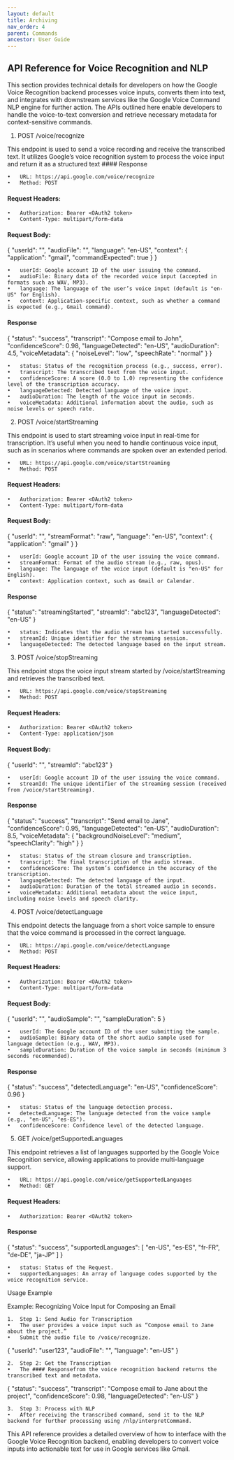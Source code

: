 ```yaml
---
layout: default
title: Archiving
nav_order: 4
parent: Commands
ancestor: User Guide
---
```


## API Reference for Voice Recognition and NLP

This section provides technical details for developers on how the Google Voice Recognition backend processes voice inputs, converts them into text, and integrates with downstream services like the Google Voice Command NLP engine for further action. The APIs outlined here enable developers to handle the voice-to-text conversion and retrieve necessary metadata for context-sensitive commands.

1. POST /voice/recognize

This endpoint is used to send a voice recording and receive the transcribed text. It utilizes Google’s voice recognition system to process the voice input and return it as a structured text #### Response

	•	URL: https://api.google.com/voice/recognize
	•	Method: POST

#### Request Headers:

	•	Authorization: Bearer <OAuth2 token>
	•	Content-Type: multipart/form-data

#### Request Body:

{
  "userId": "<Google Account ID>",
  "audioFile": "<binary audio data>",
  "language": "en-US",
  "context": {
    "application": "gmail",
    "commandExpected": true
  }
}

	•	userId: Google account ID of the user issuing the command.
	•	audioFile: Binary data of the recorded voice input (accepted in formats such as WAV, MP3).
	•	language: The language of the user’s voice input (default is "en-US" for English).
	•	context: Application-specific context, such as whether a command is expected (e.g., Gmail command).

#### Response

{
  "status": "success",
  "transcript": "Compose email to John",
  "confidenceScore": 0.98,
  "languageDetected": "en-US",
  "audioDuration": 4.5,
  "voiceMetadata": {
    "noiseLevel": "low",
    "speechRate": "normal"
  }
}

	•	status: Status of the recognition process (e.g., success, error).
	•	transcript: The transcribed text from the voice input.
	•	confidenceScore: A score (0.0 to 1.0) representing the confidence level of the transcription accuracy.
	•	languageDetected: Detected language of the voice input.
	•	audioDuration: The length of the voice input in seconds.
	•	voiceMetadata: Additional information about the audio, such as noise levels or speech rate.

2. POST /voice/startStreaming

This endpoint is used to start streaming voice input in real-time for transcription. It’s useful when you need to handle continuous voice input, such as in scenarios where commands are spoken over an extended period.

	•	URL: https://api.google.com/voice/startStreaming
	•	Method: POST

#### Request Headers:

	•	Authorization: Bearer <OAuth2 token>
	•	Content-Type: multipart/form-data

#### Request Body:

{
  "userId": "<Google Account ID>",
  "streamFormat": "raw",
  "language": "en-US",
  "context": {
    "application": "gmail"
  }
}

	•	userId: Google account ID of the user issuing the voice command.
	•	streamFormat: Format of the audio stream (e.g., raw, opus).
	•	language: The language of the voice input (default is "en-US" for English).
	•	context: Application context, such as Gmail or Calendar.

#### Response

{
  "status": "streamingStarted",
  "streamId": "abc123",
  "languageDetected": "en-US"
}

	•	status: Indicates that the audio stream has started successfully.
	•	streamId: Unique identifier for the streaming session.
	•	languageDetected: The detected language based on the input stream.

3. POST /voice/stopStreaming

This endpoint stops the voice input stream started by /voice/startStreaming and retrieves the transcribed text.

	•	URL: https://api.google.com/voice/stopStreaming
	•	Method: POST

#### Request Headers:

	•	Authorization: Bearer <OAuth2 token>
	•	Content-Type: application/json

#### Request Body:

{
  "userId": "<Google Account ID>",
  "streamId": "abc123"
}

	•	userId: Google account ID of the user issuing the voice command.
	•	streamId: The unique identifier of the streaming session (received from /voice/startStreaming).

#### Response

{
  "status": "success",
  "transcript": "Send email to Jane",
  "confidenceScore": 0.95,
  "languageDetected": "en-US",
  "audioDuration": 8.5,
  "voiceMetadata": {
    "backgroundNoiseLevel": "medium",
    "speechClarity": "high"
  }
}

	•	status: Status of the stream closure and transcription.
	•	transcript: The final transcription of the audio stream.
	•	confidenceScore: The system’s confidence in the accuracy of the transcription.
	•	languageDetected: The detected language of the input.
	•	audioDuration: Duration of the total streamed audio in seconds.
	•	voiceMetadata: Additional metadata about the voice input, including noise levels and speech clarity.

4. POST /voice/detectLanguage

This endpoint detects the language from a short voice sample to ensure that the voice command is processed in the correct language.

	•	URL: https://api.google.com/voice/detectLanguage
	•	Method: POST

#### Request Headers:

	•	Authorization: Bearer <OAuth2 token>
	•	Content-Type: multipart/form-data

#### Request Body:

{
  "userId": "<Google Account ID>",
  "audioSample": "<binary audio data>",
  "sampleDuration": 5
}

	•	userId: The Google account ID of the user submitting the sample.
	•	audioSample: Binary data of the short audio sample used for language detection (e.g., WAV, MP3).
	•	sampleDuration: Duration of the voice sample in seconds (minimum 3 seconds recommended).

#### Response

{
  "status": "success",
  "detectedLanguage": "en-US",
  "confidenceScore": 0.96
}

	•	status: Status of the language detection process.
	•	detectedLanguage: The language detected from the voice sample (e.g., "en-US", "es-ES").
	•	confidenceScore: Confidence level of the detected language.

5. GET /voice/getSupportedLanguages

This endpoint retrieves a list of languages supported by the Google Voice Recognition service, allowing applications to provide multi-language support.

	•	URL: https://api.google.com/voice/getSupportedLanguages
	•	Method: GET

#### Request Headers:

	•	Authorization: Bearer <OAuth2 token>

#### Response

{
  "status": "success",
  "supportedLanguages": [
    "en-US",
    "es-ES",
    "fr-FR",
    "de-DE",
    "ja-JP"
  ]
}

	•	status: Status of the Request.
	•	supportedLanguages: An array of language codes supported by the voice recognition service.

Usage Example

Example: Recognizing Voice Input for Composing an Email

	1.	Step 1: Send Audio for Transcription
	•	The user provides a voice input such as “Compose email to Jane about the project.”
	•	Submit the audio file to /voice/recognize.

{
  "userId": "user123",
  "audioFile": "<binary audio data>",
  "language": "en-US"
}

	2.	Step 2: Get the Transcription
	•	The #### Responsefrom the voice recognition backend returns the transcribed text and metadata.

{
  "status": "success",
  "transcript": "Compose email to Jane about the project",
  "confidenceScore": 0.98,
  "languageDetected": "en-US"
}

	3.	Step 3: Process with NLP
	•	After receiving the transcribed command, send it to the NLP backend for further processing using /nlp/interpretCommand.

This API reference provides a detailed overview of how to interface with the Google Voice Recognition backend, enabling developers to convert voice inputs into actionable text for use in Google services like Gmail.